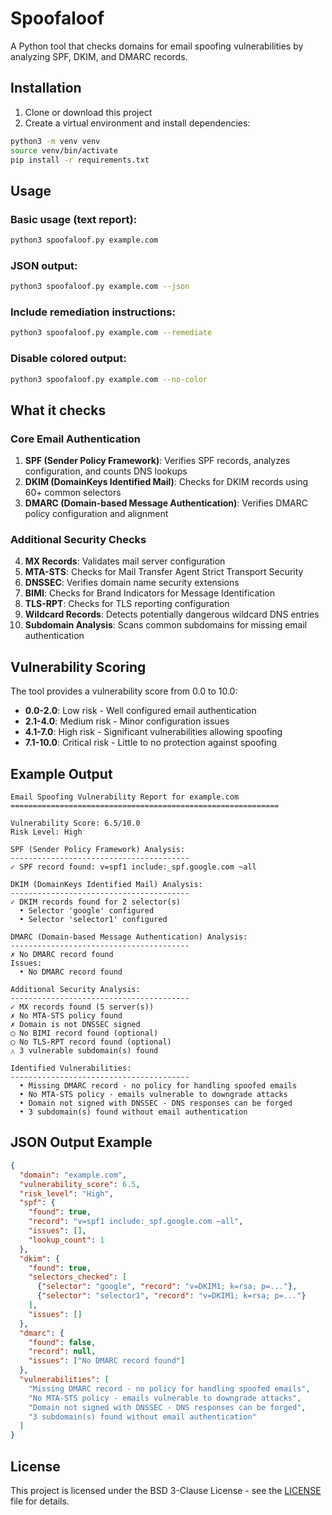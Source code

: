 # Spoofaloof

A Python tool that checks domains for email spoofing vulnerabilities by analyzing SPF, DKIM, and DMARC records.

## Installation

1. Clone or download this project
2. Create a virtual environment and install dependencies:

```bash
python3 -m venv venv
source venv/bin/activate
pip install -r requirements.txt
```

## Usage

### Basic usage (text report):
```bash
python3 spoofaloof.py example.com
```

### JSON output:
```bash
python3 spoofaloof.py example.com --json
```

### Include remediation instructions:
```bash
python3 spoofaloof.py example.com --remediate
```

### Disable colored output:
```bash
python3 spoofaloof.py example.com --no-color
```

## What it checks

### Core Email Authentication
1. **SPF (Sender Policy Framework)**: Verifies SPF records, analyzes configuration, and counts DNS lookups
2. **DKIM (DomainKeys Identified Mail)**: Checks for DKIM records using 60+ common selectors
3. **DMARC (Domain-based Message Authentication)**: Verifies DMARC policy configuration and alignment

### Additional Security Checks
4. **MX Records**: Validates mail server configuration
5. **MTA-STS**: Checks for Mail Transfer Agent Strict Transport Security
6. **DNSSEC**: Verifies domain name security extensions
7. **BIMI**: Checks for Brand Indicators for Message Identification
8. **TLS-RPT**: Checks for TLS reporting configuration
9. **Wildcard Records**: Detects potentially dangerous wildcard DNS entries
10. **Subdomain Analysis**: Scans common subdomains for missing email authentication

## Vulnerability Scoring

The tool provides a vulnerability score from 0.0 to 10.0:
- **0.0-2.0**: Low risk - Well configured email authentication
- **2.1-4.0**: Medium risk - Minor configuration issues
- **4.1-7.0**: High risk - Significant vulnerabilities allowing spoofing
- **7.1-10.0**: Critical risk - Little to no protection against spoofing

## Example Output

```
Email Spoofing Vulnerability Report for example.com
============================================================

Vulnerability Score: 6.5/10.0
Risk Level: High

SPF (Sender Policy Framework) Analysis:
----------------------------------------
✓ SPF record found: v=spf1 include:_spf.google.com ~all

DKIM (DomainKeys Identified Mail) Analysis:
----------------------------------------
✓ DKIM records found for 2 selector(s)
  • Selector 'google' configured
  • Selector 'selector1' configured

DMARC (Domain-based Message Authentication) Analysis:
----------------------------------------
✗ No DMARC record found
Issues:
  • No DMARC record found

Additional Security Analysis:
----------------------------------------
✓ MX records found (5 server(s))
✗ No MTA-STS policy found
✗ Domain is not DNSSEC signed
◯ No BIMI record found (optional)
◯ No TLS-RPT record found (optional)
⚠ 3 vulnerable subdomain(s) found

Identified Vulnerabilities:
----------------------------------------
  • Missing DMARC record - no policy for handling spoofed emails
  • No MTA-STS policy - emails vulnerable to downgrade attacks
  • Domain not signed with DNSSEC - DNS responses can be forged
  • 3 subdomain(s) found without email authentication
```

## JSON Output Example

```json
{
  "domain": "example.com",
  "vulnerability_score": 6.5,
  "risk_level": "High",
  "spf": {
    "found": true,
    "record": "v=spf1 include:_spf.google.com ~all",
    "issues": [],
    "lookup_count": 1
  },
  "dkim": {
    "found": true,
    "selectors_checked": [
      {"selector": "google", "record": "v=DKIM1; k=rsa; p=..."},
      {"selector": "selector1", "record": "v=DKIM1; k=rsa; p=..."}
    ],
    "issues": []
  },
  "dmarc": {
    "found": false,
    "record": null,
    "issues": ["No DMARC record found"]
  },
  "vulnerabilities": [
    "Missing DMARC record - no policy for handling spoofed emails",
    "No MTA-STS policy - emails vulnerable to downgrade attacks",
    "Domain not signed with DNSSEC - DNS responses can be forged",
    "3 subdomain(s) found without email authentication"
  ]
}
```

## License

This project is licensed under the BSD 3-Clause License - see the [LICENSE](LICENSE) file for details.